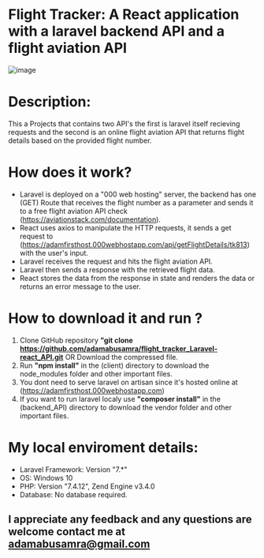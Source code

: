 # Flight Tracker: A React application with a laravel backend API and a flight aviation API
![image](https://user-images.githubusercontent.com/71829303/109136374-b7412e00-7760-11eb-956b-8f868f5f3692.png)

# Description:
This a Projects that contains two API's the first is laravel itself recieving requests and the second is an online flight aviation API that returns flight details based on the provided flight number.

# How does it work?
- Laravel is deployed on a "000 web hosting" server, the backend has one (GET) Route that receives the flight number as a parameter and sends it to a free flight aviation API check (https://aviationstack.com/documentation).
- React uses axios to manipulate the HTTP requests, it sends a get request to (https://adamfirsthost.000webhostapp.com/api/getFlightDetails/tk813) with the user's input.
- Laravel receives the request and hits the flight aviation API.
- Laravel then sends a response with the retrieved flight data.
- React stores the data from the response in state and renders the data or returns an error message to the user.

# How to download it and run ?
1. Clone GitHub repository **"git clone https://github.com/adamabusamra/flight_tracker_Laravel-react_API.git** OR Download the compressed file.
2. Run **"npm install"** in the (client) directory to download the node_modules folder and other important files.
3. You dont need to serve laravel on artisan since it's hosted online at (https://adamfirsthost.000webhostapp.com)
4. If you want to run laravel localy use **"composer install"** in the (backend_API) directory to download the vendor folder and other important files.

# My local enviroment details:
- Laravel Framework: Version "7.*"
- OS: Windows 10
- PHP: Version "7.4.12", Zend Engine v3.4.0
- Database: No database required.

## I appreciate any feedback and any questions are welcome contact me at adamabusamra@gmail.com
